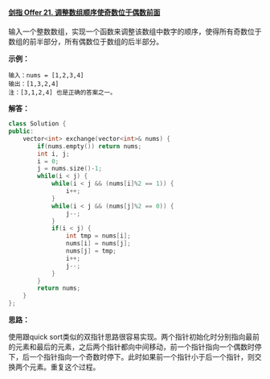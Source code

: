 #### [剑指 Offer 21. 调整数组顺序使奇数位于偶数前面](https://leetcode-cn.com/problems/diao-zheng-shu-zu-shun-xu-shi-qi-shu-wei-yu-ou-shu-qian-mian-lcof/)

输入一个整数数组，实现一个函数来调整该数组中数字的顺序，使得所有奇数位于数组的前半部分，所有偶数位于数组的后半部分。

 

**示例：**

```
输入：nums = [1,2,3,4]
输出：[1,3,2,4] 
注：[3,1,2,4] 也是正确的答案之一。
```



**解答：**

```cpp
class Solution {
public:
    vector<int> exchange(vector<int>& nums) {
        if(nums.empty()) return nums;
        int i, j;
        i = 0;
        j = nums.size()-1;
        while(i < j) {
            while(i < j && (nums[i]%2 == 1)) {
                i++;
            }
            while(i < j && (nums[j]%2 == 0)) {
                j--;
            }
            if(i < j) {
                int tmp = nums[i];
                nums[i] = nums[j];
                nums[j] = tmp;
                i++;
                j--;
            }
        }
        return nums;
    }
};
```



**思路：**

使用跟quick sort类似的双指针思路很容易实现。两个指针初始化时分别指向最前的元素和最后的元素，之后两个指针都向中间移动，前一个指针指向一个偶数时停下，后一个指针指向一个奇数时停下。此时如果前一个指针小于后一个指针，则交换两个元素。重复这个过程。